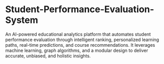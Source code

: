 # Student-Performance-Evaluation-System
An AI-powered educational analytics platform that automates student performance evaluation through intelligent ranking, personalized learning paths, real-time predictions, and course recommendations. It leverages machine learning, graph algorithms, and a modular design to deliver accurate, unbiased, and holistic insights.

